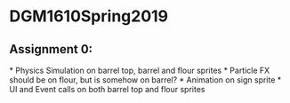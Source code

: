 <h1>DGM1610Spring2019</h1>
<h2>Assignment 0:</h2>
* Physics Simulation on barrel top, barrel and flour sprites
* Particle FX should be on flour, but is somehow on barrel?
* Animation on sign sprite
* UI and Event calls on both barrel top and flour sprites
